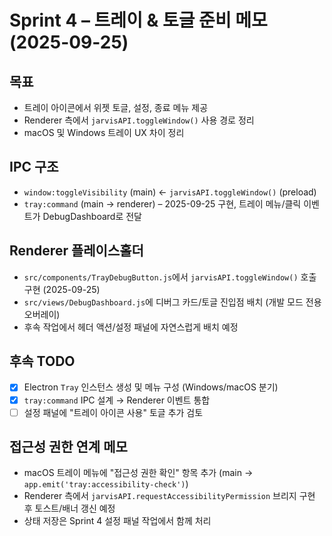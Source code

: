 # Sprint 4 – 트레이 & 토글 준비 메모 (2025-09-25)

## 목표
- 트레이 아이콘에서 위젯 토글, 설정, 종료 메뉴 제공
- Renderer 측에서 `jarvisAPI.toggleWindow()` 사용 경로 정리
- macOS 및 Windows 트레이 UX 차이 정리

## IPC 구조
- `window:toggleVisibility` (main) ← `jarvisAPI.toggleWindow()` (preload)
- `tray:command` (main → renderer) – 2025-09-25 구현, 트레이 메뉴/클릭 이벤트가 DebugDashboard로 전달

## Renderer 플레이스홀더
- `src/components/TrayDebugButton.js`에서 `jarvisAPI.toggleWindow()` 호출 구현 (2025-09-25)
- `src/views/DebugDashboard.js`에 디버그 카드/토글 진입점 배치 (개발 모드 전용 오버레이)
- 후속 작업에서 헤더 액션/설정 패널에 자연스럽게 배치 예정

## 후속 TODO
- [x] Electron `Tray` 인스턴스 생성 및 메뉴 구성 (Windows/macOS 분기)
- [x] `tray:command` IPC 설계 → Renderer 이벤트 통합
- [ ] 설정 패널에 "트레이 아이콘 사용" 토글 추가 검토

## 접근성 권한 연계 메모
- macOS 트레이 메뉴에 "접근성 권한 확인" 항목 추가 (main → `app.emit('tray:accessibility-check')`)
- Renderer 측에서 `jarvisAPI.requestAccessibilityPermission` 브리지 구현 후 토스트/배너 갱신 예정
- 상태 저장은 Sprint 4 설정 패널 작업에서 함께 처리
